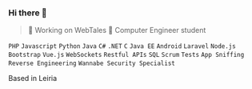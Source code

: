 ### Hi there 👋

> 🔭 Working on WebTales
> 🌱 Computer Engineer student

`PHP` `Javascript` `Python` `Java` `C#` `.NET` `C` `Java EE` `Android` `Laravel` `Node.js` `Bootstrap` `Vue.js` `WebSockets` `Restful APIs` `SQL` `Scrum` `Tests` `App Sniffing` `Reverse Engineering` `Wannabe Security Specialist`

Based in Leiria
